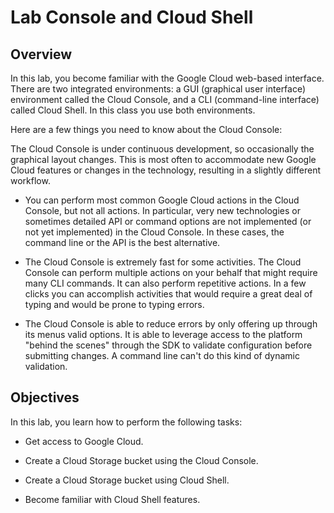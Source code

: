 # Lab Console and Cloud Shell
## Overview

In this lab, you become familiar with the Google Cloud web-based interface. There are two integrated environments: a GUI (graphical user interface) environment called the Cloud Console, and a CLI (command-line interface) called Cloud Shell. In this class you use both environments.

Here are a few things you need to know about the Cloud Console:

The Cloud Console is under continuous development, so occasionally the graphical layout changes. This is most often to accommodate new Google Cloud features or changes in the technology, resulting in a slightly different workflow.

- You can perform most common Google Cloud actions in the Cloud Console, but not all actions. In particular, very new technologies or sometimes detailed API or command options are not implemented (or not yet implemented) in the Cloud Console. In these cases, the command line or the API is the best alternative.

- The Cloud Console is extremely fast for some activities. The Cloud Console can perform multiple actions on your behalf that might require many CLI commands. It can also perform repetitive actions. In a few clicks you can accomplish activities that would require a great deal of typing and would be prone to typing errors.

- The Cloud Console is able to reduce errors by only offering up through its menus valid options. It is able to leverage access to the platform "behind the scenes" through the SDK to validate configuration before submitting changes. A command line can't do this kind of dynamic validation.

## Objectives

In this lab, you learn how to perform the following tasks:

- Get access to Google Cloud.

- Create a Cloud Storage bucket using the Cloud Console.

- Create a Cloud Storage bucket using Cloud Shell.

- Become familiar with Cloud Shell features.